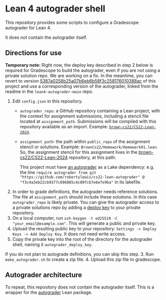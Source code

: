 # Lean 4 autograder shell

This repository provides some scripts to configure a Gradescope autograder for Lean 4.

It does *not* contain the autograder itself.

## Directions for use

**Temporary note:** Right now, the deploy key described in step 2 below is required for Gradescope to build the autograder, even if you are not using a private solution repo. We are working on a fix. In the meantime, you can revert to version [5387a0258b25a07b6eb6b58f3c258176010388ac](https://github.com/robertylewis/lean4_autograder/tree/5387a0258b25a07b6eb6b58f3c258176010388ac) of this project and use a corresponding version of the autograder, linked from the readme in the `lean4-autograder-main` repo.

1. Edit `config.json` in this repository.
   * `autograder_repo`: a GitHub repository containing a Lean project, with the context for assignment submissions, including a stencil file located at `assignment_path`. Submissions will be compiled with this repository available as an import. Example: [`brown-cs22/CS22-Lean-2024`](https://github.com/brown-cs22/CS22-Lean-2024).
   * `assignment_path`: the path within `public_repo` of the assignment stencil or solutions. Example: `BrownCs22/Homework/Homework01.lean`. So, the assignment stencil for this assignment lives in the [brown-cs22/CS22-Lean-2024](https://github.com/brown-cs22/CS22-Lean-2024) repository, at this path.
  
     This project must have [an autograder](https://github.com/robertylewis/cs22-lean-autograder/) as a Lake dependency: e.g. the line `require autograder from git "https://github.com/robertylewis/cs22-lean-autograder" @ "f3c4a3eb22cb9377c696085c4c09fcb7e6e7e9ba"` in its lakefile.
2. In order to grade definitions, the autograder needs reference solutions. The file at `assignment_path` should include these solutions. In this case `autograder_repo` is likely private. You can give the autograder access to a private solutions repo by adding a [deploy key](https://docs.github.com/en/authentication/connecting-to-github-with-ssh/managing-deploy-keys#deploy-keys) to your private repository.
  1.  On a local computer, run `ssh-keygen -t ed25519 -C "your_email@example.com"`. This will generate a public and private key.
  2.  Upload the resulting public key to your repository: `Settings -> Deploy Keys -> Add Deploy Key`. It does not need write access.
  3.  Copy the private key into the root of the directory for the autograder shell, naming it `autograder_deploy_key`. 
  
  If you do not plan to autograde definitions, you can skip this step.
3. Run `make_autograder.sh` to create a zip file.
4. Upload this zip file to gradescope.

## Autograder architecture

To repeat, this repository does not contain the autograder itself.
This is a wrapper for the [autograder](https://github.com/robertylewis/cs22-lean-autograder/) Lean package.
